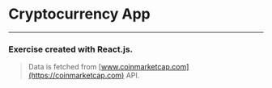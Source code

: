 # Cryptocurrency App

---
### Exercise created with React.js.

> Data is fetched from [www.coinmarketcap.com](https://coinmarketcap.com) API.

